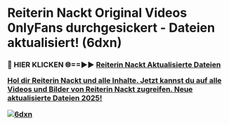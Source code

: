 # Reiterin Nackt Original Videos 0nlyFans durchgesickert - Dateien aktualisiert! (6dxn)

<h3>🔴 HIER KLICKEN 🌐==►► <a href="https://tinyurl.com/h6vf6nb8" rel="nofollow">Reiterin Nackt Aktualisierte Dateien

Hol dir Reiterin Nackt und alle Inhalte. Jetzt kannst du auf alle Videos und Bilder von Reiterin Nackt zugreifen. Neue aktualisierte Dateien 2025!

[![6dxn](https://i.imgur.com/sD4kR3V.gif)](https://tinyurl.com/h6vf6nb8)
